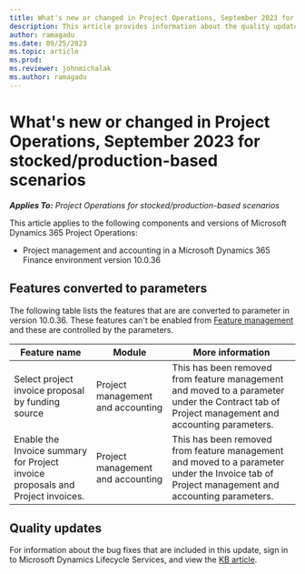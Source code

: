 ```yaml
---
title: What's new or changed in Project Operations, September 2023 for stocked/production-based scenarios
description: This article provides information about the quality updates that are available in the September 2023 release of Microsoft Dynamics 365 Project Operations for stocked/production-based scenarios.
author: ramagadu
ms.date: 09/25/2023
ms.topic: article
ms.prod:
ms.reviewer: johnmichalak
ms.author: ramagadu
---
```


# What's new or changed in Project Operations, September 2023 for stocked/production-based scenarios

_**Applies To:** Project Operations for stocked/production-based scenarios_

This article applies to the following components and versions of Microsoft Dynamics 365 Project Operations:

- Project management and accounting in a Microsoft Dynamics 365 Finance environment version 10.0.36

## Features converted to parameters

The following table lists the features that are are converted to parameter in version 10.0.36. These features can't be enabled from  [Feature management](/dynamics365/fin-ops-core/fin-ops/get-started/feature-management/feature-management-overview) and these are controlled by the parameters.

| Feature name | Module | More information|
| --- | --- | --- |
|Select project invoice proposal by funding source|Project management and accounting|This has been removed from feature management and moved to a parameter under the Contract tab of Project management and accounting parameters.|
|Enable the Invoice summary for Project invoice proposals and Project invoices.|Project management and accounting|This has been removed from feature management and moved to a parameter under the Invoice tab of Project management and accounting parameters. |

## Quality updates

For information about the bug fixes that are included in this update, sign in to Microsoft Dynamics Lifecycle Services, and view the [KB article](https://fix.lcs.dynamics.com/Issue/Details?bugId=831854).
